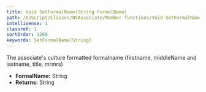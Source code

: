 ```yaml
---
title: Void SetFormalName(String FormalName)
path: /EJScript/Classes/NSAssociate/Member functions/Void SetFormalName(String p_0)
intellisense: 1
classref: 1
sortOrder: 1269
keywords: SetFormalName(String)
---
```



The associate's culture formatted formalname (firstname, middleName and lastname, title, mrmrs)



* **FormalName:** String
* **Returns:** String


